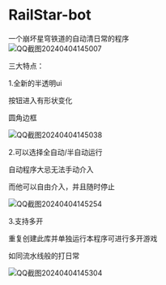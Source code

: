 # RailStar-bot
一个崩坏星穹铁道的自动清日常的程序  
![QQ截图20240404145007](https://github.com/zksahdjs/RailStar-bot/assets/142622825/8e22ba9b-66b6-4977-98d3-ed9fb2f1f91c)

三大特点：

1.全新的半透明ui

  按钮进入有形状变化
  
  圆角边框
  
![QQ截图20240404145038](https://github.com/zksahdjs/RailStar-bot/assets/142622825/6510c742-1eda-43c8-b816-8e1ef41e51e8)


2.可以选择全自动/半自动运行

  自动程序大忌无法手动介入
  
  而他可以自由介入，并且随时停止

  ![QQ截图20240404145254](https://github.com/zksahdjs/RailStar-bot/assets/142622825/29305066-9e9a-4508-a372-aabf569cc4da)
  
3.支持多开

  重复创建此库并单独运行本程序可进行多开游戏
  
  如同流水线般的打日常
  
![QQ截图20240404145304](https://github.com/zksahdjs/RailStar-bot/assets/142622825/f0245f30-ad37-4448-9145-6a83629a17c2)
